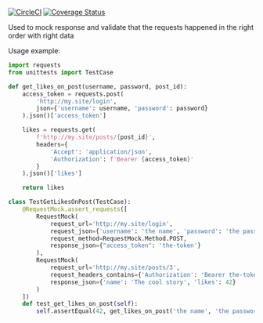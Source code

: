 [![CircleCI](https://circleci.com/gh/ADR-007/requests-asserts.svg?style=svg)](https://circleci.com/gh/ADR-007/requests-asserts)
[![Coverage Status](https://coveralls.io/repos/github/ADR-007/requests-asserts/badge.svg?branch=master)](https://coveralls.io/github/ADR-007/requests-asserts?branch=master)

Used to mock response and validate that the requests happened in the right order with right data

Usage example:
```py
import requests
from unittests import TestCase 

def get_likes_on_post(username, password, post_id):
    access_token = requests.post(
        'http://my.site/login',
        json={'username': username, 'password': password}
    ).json()['access_token']

    likes = requests.get(
        f'http://my.site/posts/{post_id}',
        headers={
            'Accept': 'application/json', 
            'Authorization': f'Bearer {access_token}'
        }
    ).json()['likes']

    return likes

class TestGetLikesOnPost(TestCase):
    @RequestMock.assert_requests([
        RequestMock(
            request_url='http://my.site/login',
            request_json={'username': 'the name', 'password': 'the password'},
            request_method=RequestMock.Method.POST,
            response_json={"access_token": 'the-token'}
        ),
        RequestMock(
            request_url='http://my.site/posts/3',
            request_headers_contains={'Authorization': 'Bearer the-token'},
            response_json={'name': 'The cool story', 'likes': 42}
        )
    ])
    def test_get_likes_on_post(self):
        self.assertEqual(42, get_likes_on_post('the name', 'the password', 3))

```
